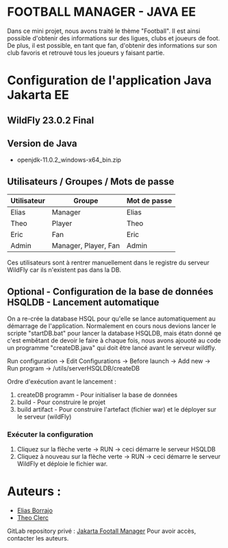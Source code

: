 # FOOTBALL MANAGER - JAVA EE
Dans ce mini projet, nous avons traité le thème "Football". Il est ainsi possible d'obtenir des informations sur des ligues, clubs et joueurs de foot.
De plus, il est possible, en tant que fan, d'obtenir des informations sur son club favoris et retrouvé tous les joueurs y faisant partie.


# Configuration de l'application Java Jakarta EE

## WildFly 23.0.2 Final

## Version de Java
- openjdk-11.0.2_windows-x64_bin.zip

## Utilisateurs / Groupes / Mots de passe

| Utilisateur | Groupe                | Mot de passe |
|-------------|-----------------------|--------------|
| Elias       | Manager               | Elias        |
| Theo        | Player                | Theo         |
| Eric        | Fan                   | Eric         |
| Admin       | Manager, Player, Fan  | Admin        |
Ces utilisateurs sont à rentrer manuellement dans le registre du serveur WildFly car ils n'existent pas dans la DB.



## Optional - Configuration de la base de données HSQLDB - Lancement automatique
On a re-crée la database HSQL pour qu'elle se lance automatiquement au démarrage de l'application.
Normalement en cours nous devions lancer le scripte "startDB.bat" pour lancer la database HSQLDB, 
mais étatn donné qe c'est embêtant de devoir le faire à chaque fois, nous avons ajouoté au code un programme "createDB.java" qui doit être lancé avant le serveur wildfly.


Run configuration -> Edit Configurations -> Before launch -> Add new -> Run program -> /utils/serverHSQLDB/createDB

Ordre d'exécution avant le lancement :
1) createDB programm - Pour initialiser la base de données
2) build - Pour construire le projet
3) build artifact - Pour construire l'artefact (fichier war) et le déployer sur le serveur (wildFly)

### Exécuter la configuration
1) Cliquez sur la flèche verte -> RUN -> ceci démarre le serveur HSQLDB
2) Cliquez à nouveau sur la flèche verte -> RUN -> ceci démarre le serveur WildFly et déploie le fichier war.


# Auteurs : 
- [Elias Borrajo](mailto:borrajo.elias@gmail.com)
- [Theo Clerc](mailto:theo.clerc@hes-so.ch)

GitLab repository privé : [Jakarta Footall Manager](https://gitlab.com/hes-so-elias/semestre6/jakarta_football)
Pour avoir accès, contacter les auteurs.
